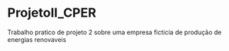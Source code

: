 # ProjetoII_CPER
Trabalho pratico de projeto 2 sobre uma empresa ficticia de produção de energias renovaveis
